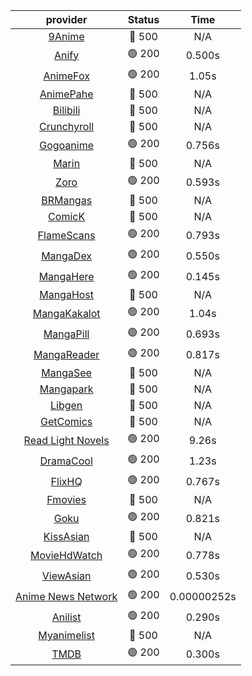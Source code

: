 | **provider** | **Status** | **Time** |
|:--------:|:------:|:----:|
| [9Anime](https://9anime.pl) | 🔴 500 | N/A |
|  [Anify](https://api.anify.tv)  | 🟢 200 | 0.500s |
|  [AnimeFox](https://animefox.tv)  | 🟢 200 | 1.05s |
| [AnimePahe](https://animepahe.com) | 🔴 500 | N/A |
| [Bilibili](https://bilibili.tv) | 🔴 500 | N/A |
| [Crunchyroll](https://cronchy.consumet.stream) | 🔴 500 | N/A |
|  [Gogoanime](https://gogoanime3.net)  | 🟢 200 | 0.756s |
| [Marin](https://marin.moe) | 🔴 500 | N/A |
|  [Zoro](https://aniwatch.to)  | 🟢 200 | 0.593s |
| [BRMangas](https://www.brmangas.net) | 🔴 500 | N/A |
| [ComicK](https://comick.app) | 🔴 500 | N/A |
|  [FlameScans](https://flamescans.org/)  | 🟢 200 | 0.793s |
|  [MangaDex](https://mangadex.org)  | 🟢 200 | 0.550s |
|  [MangaHere](http://www.mangahere.cc)  | 🟢 200 | 0.145s |
| [MangaHost](https://mangahosted.com) | 🔴 500 | N/A |
|  [MangaKakalot](https://mangakakalot.com)  | 🟢 200 | 1.04s |
|  [MangaPill](https://mangapill.com)  | 🟢 200 | 0.693s |
|  [MangaReader](https://mangareader.to)  | 🟢 200 | 0.817s |
| [MangaSee](https://mangasee123.com) | 🔴 500 | N/A |
| [Mangapark](https://v2.mangapark.net) | 🔴 500 | N/A |
| [Libgen](http://libgen) | 🔴 500 | N/A |
| [GetComics](https://getcomics.info/) | 🔴 500 | N/A |
|  [Read Light Novels](https://readlightnovels.net)  | 🟢 200 | 9.26s |
|  [DramaCool](https://dramacool.hr)  | 🟢 200 | 1.23s |
|  [FlixHQ](https://flixhq.to)  | 🟢 200 | 0.767s |
| [Fmovies](https://fmovies.to) | 🔴 500 | N/A |
|  [Goku](https://goku.sx)  | 🟢 200 | 0.821s |
| [KissAsian](https://kissasian.mx) | 🔴 500 | N/A |
|  [MovieHdWatch](https://movieshd.watch)  | 🟢 200 | 0.778s |
|  [ViewAsian](https://viewasian.co)  | 🟢 200 | 0.530s |
|  [Anime News Network](https://www.animenewsnetwork.com)  | 🟢 200 | 0.00000252s |
|  [Anilist](https://anilist.co)  | 🟢 200 | 0.290s |
| [Myanimelist](https://myanimelist.net/) | 🔴 500 | N/A |
|  [TMDB](https://www.themoviedb.org)  | 🟢 200 | 0.300s |
